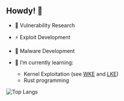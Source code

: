 ## Howdy! 👋


- 🔭 Vulnerability Research
- ⚡  Exploit Development
- 🚂 Malware Development

- 🌱 I’m currently learning:
  - Kernel Exploitation (see [WKE](https://github.com/0reome1ster/WKE) and [LKE](https://github.com/0reome1ster/LKE))
  - Rust programming
 
![Top Langs](https://github-readme-stats.vercel.app/api/top-langs/?username=0reome1ster&layout=compact&bg_color=1a1a1a&text_color=c9cacc&title_color=ffffff")
